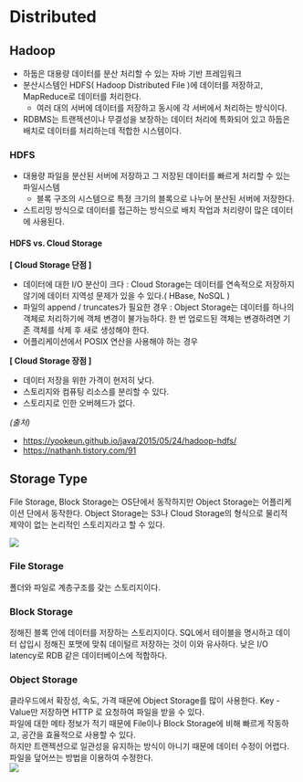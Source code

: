 # Distributed

## Hadoop
- 하둡은 대용량 데이터를 분산 처리할 수 있는 자바 기반 프레임워크 
- 분산시스템인 HDFS( Hadoop Distributed File )에 데이터를 저장하고, MapReduce로 데이터를 처리한다.
    - 여러 대의 서버에 데이터를 저장하고 동시에 각 서버에서 처리하는 방식이다.
- RDBMS는 트랜젝션이나 무결성을 보장하는 데이터 처리에 특화되어 있고 하둡은 배치로 데이터를 처리하는데 적합한 시스템이다.

### HDFS
- 대용량 파일을 분산된 서버에 저장하고 그 저장된 데이터를 빠르게 처리할 수 있는 파일시스템
    - 블록 구조의 시스템으로 특정 크기의 블록으로 나누어 분산된 서버에 저장한다.
- 스트리밍 방식으로 데이터를 접근하는 방식으로 배치 작업과 처리량이 많은 데이터에 사용된다.

#### HDFS vs. Cloud Storage
**[ Cloud Storage 단점 ]**
- 데이터에 대한 I/O 분산이 크다 : Cloud Storage는 데이터를 연속적으로 저장하지 않기에 데이터 지역성 문제가 있을 수 있다.( HBase, NoSQL )  
- 파일의 append / truncates가 필요한 경우 : Object Storage는 데이터를 하나의 객체로 처리하기에 객체 변경이 불가능하다. 한 번 업로드된 객체는 변경하려면 기존 객체를 삭제 후 새로 생성해야 한다.
- 어플리케이션에서 POSIX 연산을 사용해야 하는 경우

**[ Cloud Storage 장점 ]** 
- 데이터 저장을 위한 가격이 현저히 낮다.
- 스토리지와 컴퓨팅 리소스를 분리할 수 있다.
- 스토리지로 인한 오버헤드가 없다.


*(출처)*
- https://yookeun.github.io/java/2015/05/24/hadoop-hdfs/
- https://nathanh.tistory.com/91

## Storage Type
File Storage, Block Storage는 OS단에서 동작하지만 Object Storage는 어플리케이션 단에서 동작한다.
Object Storage는 S3나 Cloud Storage의 형식으로 물리적 제약이 없는 논리적인 스토리지라고 할 수 있다.

![](https://miro.medium.com/max/770/1*wbpNIDluXRa6aV26tpbwbQ.gif)

### File Storage
폴더와 파일로 계층구조를 갖는 스토리지이다.
### Block Storage
정해진 블록 안에 데이터를 저장하는 스토리지이다. SQL에서 테이블을 명시하고 데이터 삽입시 정해진 포맷에 맞춰 데이털르 저장하는 것이 이와 유사하다.
낮은 I/O latency로 RDB 같은 데이터베이스에 적합하다.

### Object Storage
클라우드에서 확장성, 속도, 가격 때문에 Object Storage를 많이 사용한다. Key - Value만 저장하면 HTTP 로 요청하여 파일을 받을 수 있다.  
파일에 대한 메타 정보가 적기 때문에 File이나 Block Storage에 비해 빠르게 작동하고, 공간을 효율적으로 사용할 수 있다.  
하지만 트랜젝션으로 일관성을 유지하는 방식이 아니기 때문에 데이터 수정이 어렵다. 파일을 덮어쓰는 방법을 이용하여 수정한다.   
![](https://medium.com/harrythegreat/%ED%81%B4%EB%9D%BC%EC%9A%B0%EB%93%9C%EC%83%81-%EC%98%A4%EB%B8%8C%EC%A0%9D%ED%8A%B8-%EC%8A%A4%ED%86%A0%EB%A6%AC%EC%A7%80-object-storage-%EB%9E%80-9d9c2da57649)